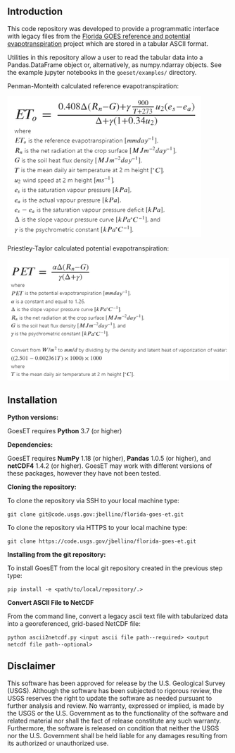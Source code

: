 Introduction
-----------------------------------------------

This code repository was developed to provide a programmatic interface with legacy files from the [Florida GOES reference and potential evapotranspiration][1] project which are stored in a tabular ASCII format.

Utilities in this repository allow a user to read the tabular data into a Pandas.DataFrame object or, alternatively, as numpy.ndarray objects. See the example jupyter notebooks in the `goeset/examples/` directory.

Penman-Monteith calculated reference evapotranspiration:

![Penman-Monteith](goeset/img/penman-monteith_ETo.png?raw=true)

Priestley-Taylor calculated potential evapotranspiration:

![Priestley-Taylor](goeset/img/priestley-taylor_PET.png?raw=true)


Installation
-----------------------------------------------

**Python versions:**

GoesET requires **Python** 3.7 (or higher)


**Dependencies:**

GoesET requires **NumPy** 1.18 (or higher), **Pandas** 1.0.5 (or higher), and **netCDF4** 1.4.2 (or higher). GoesET may work with different versions of these packages, however they have not been tested.


**Cloning the repository:**

To clone the repository via SSH to your local machine type:
    
    git clone git@code.usgs.gov:jbellino/florida-goes-et.git
    
To clone the repository via HTTPS to your local machine type:

    git clone https://code.usgs.gov/jbellino/florida-goes-et.git


**Installing from the git repository:**

To install GoesET from the local git repository created in the previous step type:

    pip install -e <path/to/local/repository/.>

**Convert ASCII File to NetCDF**

From the command line, convert a legacy ascii text file with tabularized data into a georeferenced, grid-based NetCDF file:

    python ascii2netcdf.py <input ascii file path--required> <output netcdf file path--optional>

Disclaimer
----------

This software has been approved for release by the U.S. Geological Survey
(USGS). Although the software has been subjected to rigorous review, the USGS
reserves the right to update the software as needed pursuant to further analysis
and review. No warranty, expressed or implied, is made by the USGS or the U.S.
Government as to the functionality of the software and related material nor
shall the fact of release constitute any such warranty. Furthermore, the
software is released on condition that neither the USGS nor the U.S. Government
shall be held liable for any damages resulting from its authorized or
unauthorized use.

[1]: https://www.usgs.gov/centers/car-fl-water/science/reference-and-potential-evapotranspiration
